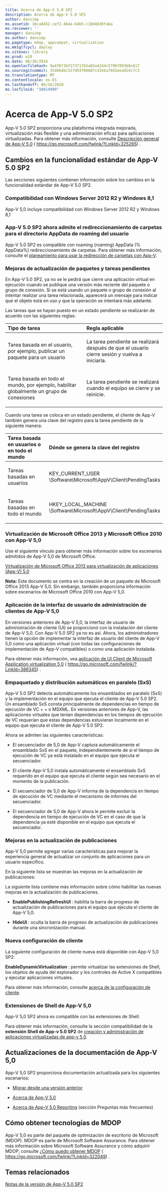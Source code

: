 ```yaml
---
title: Acerca de App-V 5.0 SP2
description: Acerca de App-V 5.0 SP2
author: dansimp
ms.assetid: 16ca8452-cef2-464e-b4b5-c10d4630fa6a
ms.reviewer: ''
manager: dansimp
ms.author: dansimp
ms.pagetype: mdop, appcompat, virtualization
ms.mktglfcycl: deploy
ms.sitesec: library
ms.prod: w10
ms.date: 08/30/2016
ms.openlocfilehash: 9a476f3bf273717b5a85a4244c5796f893b0c617
ms.sourcegitcommit: 354664bc527d93f80687cd2eba70d1eea024c7c3
ms.translationtype: MT
ms.contentlocale: es-ES
ms.lasthandoff: 06/26/2020
ms.locfileid: "10814990"
---
```

# Acerca de App-V 5.0 SP2


App-V 5.0 SP2 proporciona una plataforma integrada mejorada, virtualización más flexible y una administración eficaz para aplicaciones virtualizadas. Para obtener más información, consulte [Descripción general de App-V 5,0](https://go.microsoft.com/fwlink/p/?LinkId=325265) ( https://go.microsoft.com/fwlink/?LinkId=325265) .

## Cambios en la funcionalidad estándar de App-V 5.0 SP2


Las secciones siguientes contienen información sobre los cambios en la funcionalidad estándar de App-V 5.0 SP2.

### <a href="" id="bkmk-sp2-supported-cfg"></a>Compatibilidad con Windows Server 2012 R2 y Windows 8,1

App-V 5,0 incluye compatibilidad con Windows Server 2012 R2 y Windows 8,1

### <a href="" id="-------------app-v-5-0-sp2-now-supports-folder-redirection-for-the-user-s-roaming-appdata-directory"></a> App-V 5.0 SP2 ahora admite el redireccionamiento de carpetas para el directorio AppData de roaming del usuario

App-V 5.0 SP2 es compatible con roaming (roaming) AppData (% AppData%) redireccionamiento de carpetas. Para obtener más información, consulte el [planeamiento para usar la redirección de carpetas con App-V](planning-to-use-folder-redirection-with-app-v.md).

### <a href="" id="bkmk-pkg-upgr-pendg-tasks"></a>Mejoras de actualización de paquetes y tareas pendientes

En App-V 5.0 SP2, ya no se le pedirá que cierre una aplicación virtual en ejecución cuando se publique una versión más reciente del paquete o grupo de conexión. Si se está usando un paquete o grupo de conexión al intentar realizar una tarea relacionada, aparecerá un mensaje para indicar que el objeto está en uso y que la operación se intentará más adelante.

Las tareas que se hayan puesto en un estado pendiente se realizarán de acuerdo con las siguientes reglas:

<table>
<colgroup>
<col width="50%" />
<col width="50%" />
</colgroup>
<thead>
<tr class="header">
<th align="left">Tipo de tarea</th>
<th align="left">Regla aplicable</th>
</tr>
</thead>
<tbody>
<tr class="odd">
<td align="left"><p>Tarea basada en el usuario, por ejemplo, publicar un paquete para un usuario</p></td>
<td align="left"><p>La tarea pendiente se realizará después de que el usuario cierre sesión y vuelva a iniciarla.</p></td>
</tr>
<tr class="even">
<td align="left"><p>Tarea basada en todo el mundo, por ejemplo, habilitar globalmente un grupo de conexiones</p></td>
<td align="left"><p>La tarea pendiente se realizará cuando el equipo se cierre y se reinicie.</p></td>
</tr>
</tbody>
</table>

 

Cuando una tarea se coloca en un estado pendiente, el cliente de App-V también genera una clave del registro para la tarea pendiente de la siguiente manera:

<table>
<colgroup>
<col width="50%" />
<col width="50%" />
</colgroup>
<thead>
<tr class="header">
<th align="left">Tarea basada en usuarios o en todo el mundo</th>
<th align="left">Dónde se genera la clave del registro</th>
</tr>
</thead>
<tbody>
<tr class="odd">
<td align="left"><p>Tareas basadas en usuarios</p></td>
<td align="left"><p>KEY_CURRENT_USER \Software\Microsoft\AppV\Client\PendingTasks</p></td>
</tr>
<tr class="even">
<td align="left"><p>Tareas basadas en todo el mundo</p></td>
<td align="left"><p>HKEY_LOCAL_MACHINE \Software\Microsoft\AppV\Client\PendingTasks</p></td>
</tr>
</tbody>
</table>

 

### Virtualización de Microsoft Office 2013 y Microsoft Office 2010 con App-V 5,0

Use el siguiente vínculo para obtener más información sobre los escenarios admitidos de App-V 5,0 de Microsoft Office.

[Virtualización de Microsoft Office 2013 para virtualización de aplicaciones (App-V) 5.0](../solutions/virtualizing-microsoft-office-2013-for-application-virtualization--app-v--50-solutions.md)

**Nota:**  Este documento se centra en la creación de un paquete de Microsoft Office 2013 App-V 5,0. Sin embargo, también proporciona información sobre escenarios de Microsoft Office 2010 con App-V 5,0.

 

### <a href="" id="-------------app-v-5-0-client-management-user-interface-application"></a> Aplicación de la interfaz de usuario de administración de clientes de App-V 5,0

En versiones anteriores de App-V 5,0, la interfaz de usuario de administración de cliente (UI) se proporcionó con la instalación del cliente de App-V 5,0. Con App-V 5.0 SP2 ya no es así. Ahora, los administradores tienen la opción de implementar la interfaz de usuario del cliente de App-V 5,0 como una aplicación virtual (con todas las configuraciones de implementación de App-V compatibles) o como una aplicación instalada.

Para obtener más información, vea [aplicación de UI Client de Microsoft Application virtualization 5,0](https://go.microsoft.com/fwlink/p/?LinkId=386345) ( https://go.microsoft.com/fwlink/?LinkId=386345) .

### Empaquetado y distribución automáticos en paralelo (SxS)

App-V 5.0 SP2 detecta automáticamente los ensamblados en paralelo (SxS) y la implementación en el equipo que ejecuta el cliente de App-V 5.0 SP2. Un ensamblado SxS consta principalmente de dependencias en tiempo de ejecución de VC + + o MSXML. En versiones anteriores de App-V, las aplicaciones virtuales que tenían dependencias en los tiempos de ejecución de VC requerían que estas dependencias estuvieran localmente en el equipo que ejecuta el cliente de App-V 5.0 SP2.

Ahora se admiten las siguientes características:

-   El secuenciador de 5,0 de App-V captura automáticamente el ensamblado SxS en el paquete, independientemente de si el tiempo de ejecución de VC ya está instalado en el equipo que ejecuta el secuenciador.

-   El cliente App-V 5,0 instala automáticamente el ensamblado SxS requerido en el equipo que ejecuta el cliente según sea necesario en el momento de la publicación.

-   El secuenciador de 5,0 de App-V informa de la dependencia en tiempo de ejecución de VC mediante el mecanismo de informes del secuenciador.

-   El secuenciador de 5,0 de App-V ahora le permite excluir la dependencia en tiempo de ejecución de VC en el caso de que la dependencia ya esté disponible en el equipo que ejecuta el secuenciador.

### Mejoras en la actualización de publicaciones

App-V 5,0 permite agregar varias características para mejorar la experiencia general de actualizar un conjunto de aplicaciones para un usuario específico.

En la siguiente lista se muestran las mejoras en la actualización de publicaciones:

La siguiente lista contiene más información sobre cómo habilitar las nuevas mejoras en la actualización de publicaciones.

-   **EnablePublishingRefreshUI** : habilita la barra de progreso de actualización de publicaciones para el equipo que ejecuta el cliente de App-V 5,0.

-   **HideUI** : oculta la barra de progreso de actualización de publicaciones durante una sincronización manual.

### Nueva configuración de cliente

La siguiente configuración de cliente nueva está disponible con App-V 5,0 SP2:

**EnableDynamicVirtualization** : permite virtualizar las extensiones de Shell, los objetos de ayuda del explorador y los controles de Active X compatibles y ejecutar aplicaciones virtuales.

Para obtener más información, consulte [acerca de la configuración de cliente](about-client-configuration-settings.md).

### <a href="" id="-------------app-v-5-0-shell-extensions"></a> Extensiones de Shell de App-V 5,0

App-V 5,0 SP2 ahora es compatible con las extensiones de Shell.

Para obtener más información, consulte la sección compatibilidad de la **extensión Shell de App-v 5.0 SP2** de [creación y administración de aplicaciones virtualizadas de app-v 5,0](creating-and-managing-app-v-50-virtualized-applications.md).

## <a href="" id="---------app-v-5-0-documentation-updates"></a> Actualizaciones de la documentación de App-V 5,0


App-V 5,0 SP2 proporciona documentación actualizada para los siguientes escenarios:

-   [Migrar desde una versión anterior](migrating-from-a-previous-version-app-v-50.md)

-   [Acerca de App-V 5.0](about-app-v-50.md)

-   [Acerca de App-V 5,0 Reporting](about-app-v-50-reporting.md) (sección Preguntas más frecuentes)

## Cómo obtener tecnologías de MDOP


App-V 5,0 es parte del paquete de optimización de escritorio de Microsoft (MDOP). MDOP es parte de Microsoft Software Assurance. Para obtener más información sobre Microsoft Software Assurance y cómo adquirir MDOP, consulte [¿Cómo puedo obtener MDOP](https://go.microsoft.com/fwlink/?LinkId=322049) ( https://go.microsoft.com/fwlink/?LinkId=322049) .






## Temas relacionados


[Notas de la versión de App-V 5.0 SP2](release-notes-for-app-v-50-sp2.md)

 

 





